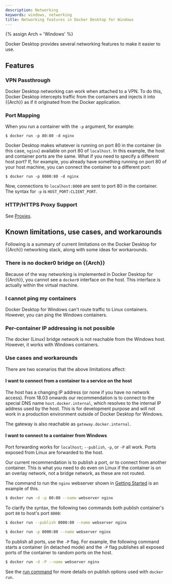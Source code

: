 ```yaml
---
description: Networking
keywords: windows, networking
title: Networking features in Docker Desktop for Windows
---
```

{% assign Arch = 'Windows' %}

Docker Desktop provides several networking features to make it easier to
use.

## Features

### VPN Passthrough

Docker Desktop networking can work when attached to a VPN. To do this,
Docker Desktop intercepts traffic from the containers and injects it into
{{Arch}} as if it originated from the Docker application.

### Port Mapping

When you run a container with the `-p` argument, for example:

```
$ docker run -p 80:80 -d nginx
```

Docker Desktop makes whatever is running on port 80 in the container (in
this case, `nginx`) available on port 80 of `localhost`. In this example, the
host and container ports are the same. What if you need to specify a different
host port? If, for example, you already have something running on port 80 of
your host machine, you can connect the container to a different port:

```
$ docker run -p 8000:80 -d nginx
```

Now, connections to `localhost:8000` are sent to port 80 in the container. The
syntax for `-p` is `HOST_PORT:CLIENT_PORT`.

### HTTP/HTTPS Proxy Support

See [Proxies](index.md#proxies).

## Known limitations, use cases, and workarounds

Following is a summary of current limitations on the Docker Desktop for {{Arch}}
networking stack, along with some ideas for workarounds.

### There is no docker0 bridge on {{Arch}}

Because of the way networking is implemented in Docker Desktop for {{Arch}}, you cannot
see a `docker0` interface on the host.  This interface is actually within the
virtual machine.

### I cannot ping my containers

Docker Desktop for Windows can't route traffic to Linux containers.  However, you can
ping the Windows containers.

### Per-container IP addressing is not possible

The docker (Linux) bridge network is not reachable from the Windows host.
However, it works with Windows containers.

### Use cases and workarounds

There are two scenarios that the above limitations affect:

#### I want to connect from a container to a service on the host

The host has a changing IP address (or none if you have no network access). From
18.03 onwards our recommendation is to connect to the special DNS name
`host.docker.internal`, which resolves to the internal IP address used by the
host.
This is for development purpose and will not work in a production environment outside of Docker Desktop for Windows.

The gateway is also reachable as `gateway.docker.internal`.

#### I want to connect to a container from Windows

Port forwarding works for `localhost`; `--publish`, `-p`, or `-P` all work.
Ports exposed from Linux are forwarded to the host.

Our current recommendation is to publish a port, or to connect from another
container. This is what you need to do even on Linux if the container is on an
overlay network, not a bridge network, as these are not routed.

The command to run the `nginx` webserver shown in [Getting Started](index.md#explore-the-application)
is an example of this.

```bash
$ docker run -d -p 80:80 --name webserver nginx
```

To clarify the syntax, the following two commands both publish container's port `80` to host's port `8000`:

```bash
$ docker run --publish 8000:80 --name webserver nginx

$ docker run -p 8000:80 --name webserver nginx
```

To publish all ports, use the `-P` flag. For example, the following command
starts a container (in detached mode) and the `-P` flag publishes all exposed ports of the
container to random ports on the host.

```bash
$ docker run -d -P --name webserver nginx
```

See the [run command](../engine/reference/commandline/run.md) for more details on
publish options used with `docker run`.
